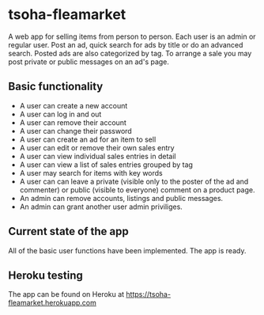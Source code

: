 # tsoha-fleamarket
A web app for selling items from person to person. Each user is an admin or regular user. Post an ad, quick search for ads by title or do an advanced search. Posted ads are also categorized by tag. To arrange a sale you may post private or public messages on an ad's page.

## Basic functionality
- A user can create a new account
- A user can log in and out
- A user can remove their account
- A user can change their password
- A user can create an ad for an item to sell
- A user can edit or remove their own sales entry
- A user can view individual sales entries in detail
- A user can view a list of sales entries grouped by tag
- A user may search for items with key words
- A user can can leave a private (visible only to the poster of the ad and commenter) or public (visible to everyone) comment on a product page.
- An admin can remove accounts, listings and public messages.
- An admin can grant another user admin priviliges.

## Current state of the app
All of the basic user functions have been implemented. The app is ready.

## Heroku testing
The app can be found on Heroku at https://tsoha-fleamarket.herokuapp.com
